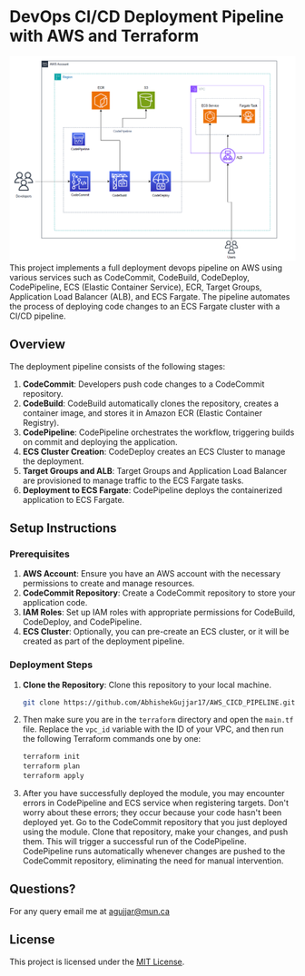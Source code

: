 # DevOps CI/CD Deployment Pipeline with AWS and Terraform
![img1.png](img1.png)
This project implements a full deployment devops pipeline on AWS using various services such as CodeCommit, CodeBuild, CodeDeploy, CodePipeline, ECS (Elastic Container Service), ECR, Target Groups, Application Load Balancer (ALB), and ECS Fargate. The pipeline automates the process of deploying code changes to an ECS Fargate cluster with a CI/CD pipeline.

## Overview

The deployment pipeline consists of the following stages:

1. **CodeCommit**: Developers push code changes to a CodeCommit repository.
2. **CodeBuild**: CodeBuild automatically clones the repository, creates a container image, and stores it in Amazon ECR (Elastic Container Registry).
3. **CodePipeline**: CodePipeline orchestrates the workflow, triggering builds on commit and deploying the application.
4. **ECS Cluster Creation**: CodeDeploy creates an ECS Cluster to manage the deployment.
5. **Target Groups and ALB**: Target Groups and Application Load Balancer are provisioned to manage traffic to the ECS Fargate tasks.
6. **Deployment to ECS Fargate**: CodePipeline deploys the containerized application to ECS Fargate.

## Setup Instructions

### Prerequisites

1. **AWS Account**: Ensure you have an AWS account with the necessary permissions to create and manage resources.
2. **CodeCommit Repository**: Create a CodeCommit repository to store your application code.
3. **IAM Roles**: Set up IAM roles with appropriate permissions for CodeBuild, CodeDeploy, and CodePipeline.
4. **ECS Cluster**: Optionally, you can pre-create an ECS cluster, or it will be created as part of the deployment pipeline.

### Deployment Steps

1. **Clone the Repository**: Clone this repository to your local machine.

    ```bash
    git clone https://github.com/AbhishekGujjar17/AWS_CICD_PIPELINE.git
    ```

2. Then make sure you are in the `terraform` directory and open the `main.tf` file. Replace the `vpc_id` variable with the ID of your VPC, and then run the following Terraform commands one by one:
   ```bash
   terraform init
   terraform plan
   terraform apply

3. After you have successfully deployed the module, you may encounter errors in CodePipeline and ECS service when registering targets. Don't worry about these errors; they occur because your code hasn't been deployed yet.
Go to the CodeCommit repository that you just deployed using the module.
Clone that repository, make your changes, and push them.
This will trigger a successful run of the CodePipeline. CodePipeline runs automatically whenever changes are pushed to the CodeCommit repository, eliminating the need for manual intervention.

## Questions?

For any query email me at agujjar@mun.ca

## License

This project is licensed under the [MIT License](LICENSE).
